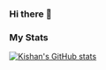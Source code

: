 ### Hi there 👋

### My Stats

[![Kishan's GitHub stats](https://github-readme-stats.vercel.app/api?username=kishan254)](https://github.com/kishan254/kishan254)

<!--
**kishan254/kishan254** is a ✨ _special_ ✨ repository because its `README.md` (this file) appears on your GitHub profile.

Here are some ideas to get you started:

- 🔭 I’m currently working on ...
- 🌱 I’m currently learning ...
- 👯 I’m looking to collaborate on ...
- 🤔 I’m looking for help with ...
- 💬 Ask me about ...
- 📫 How to reach me: ...
- 😄 Pronouns: ...
- ⚡ Fun fact: ...
-->
